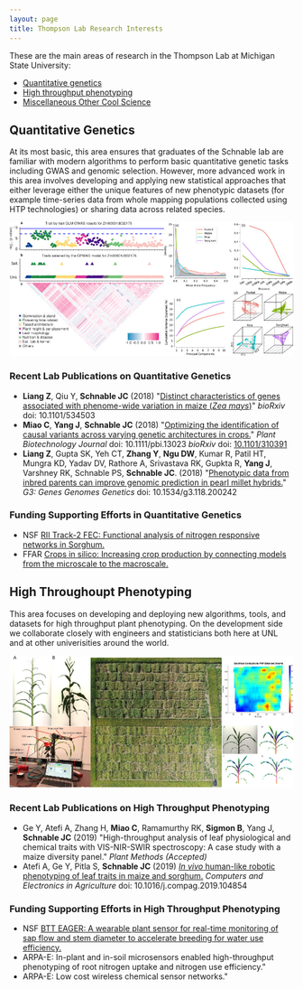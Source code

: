 ```yaml
---
layout: page
title: Thompson Lab Research Interests
---
```


These are the main areas of research in the Thompson Lab at Michigan State University:
<ul>
<li><a href="#QuantGen">Quantitative genetics</a></li>
<li><a href="#Phenotyping">High throughput phenotyping</a></li>
<li><a href="#Orphan">Miscellaneous Other Cool Science</a></li>
</ul>

<a id="QuantGen" />

## Quantitative Genetics


At its most basic, this area ensures that graduates of the Schnable lab are familiar with modern algorithms to perform basic quantitative genetic tasks including GWAS and genomic selection. However, more advanced work in this area involves developing and applying new statistical approaches that either leverage either the unique features of new phenotypic datasets (for example time-series data from whole mapping populations collected using HTP technologies) or sharing data across related species. 

![CompGen](/images/Science_Images/QGMerged.jpg)

### Recent Lab Publications on Quantitative Genetics

* **Liang Z**, Qiu Y, **Schnable JC** (2018) "[Distinct characteristics of genes associated with phenome-wide variation in maize (*Zea mays*)](https://doi.org/10.1101/534503)" *bioRxiv* doi: 10.1101/534503
* **Miao C**, **Yang J**, **Schnable JC** (2018) "[Optimizing the identification of causal variants across varying genetic architectures in crops.](https://doi.org/10.1111/pbi.13023)" *Plant Biotechnology Journal* doi: 10.1111/pbi.13023 <i>bioRxiv</i> doi: [10.1101/310391](https://doi.org/10.1101/310391)
* <b>Liang Z</b>, Gupta SK, Yeh CT, <b>Zhang Y</b>, <b>Ngu DW</b>, Kumar R, Patil HT, Mungra KD, Yadav DV, Rathore A, Srivastava RK, Gupkta R, <b>Yang J</b>, Varshney RK, Schnable PS, <b>Schnable JC</b>. (2018) "[Phenotypic data from inbred parents can improve genomic prediction in pearl millet hybrids.](https://doi.org/10.1534/g3.118.200242)" <i>G3: Genes Genomes Genetics</i> doi: 10.1534/g3.118.200242

### Funding Supporting Efforts in Quantitative Genetics

* NSF [RII Track-2 FEC: Functional analysis of nitrogen responsive networks in Sorghum.](https://www.nsf.gov/awardsearch/showAward?AWD_ID=1826781&HistoricalAwards=false)
* FFAR [Crops in silico: Increasing crop production by connecting models from the microscale to the macroscale.](http://www.ncsa.illinois.edu/news/story/crops_in_silico_project_awarded_5_million)


<a id="Phenotying"></a>

## High Throughoupt  Phenotyping


This area focuses on developing and deploying new algorithms, tools, and datasets for high throughput plant phenotyping. On the development side we collaborate closely with engineers and statisticians both here at UNL and at other univerisities around the world.

![CompGen](/images/Science_Images/HTPMerged.jpg)

### Recent Lab Publications on High Throughput Phenotyping

* Ge Y, Atefi A, Zhang H, **Miao C**, Ramamurthy RK, **Sigmon B**, Yang J, **Schnable JC** (2019) "High-throughput analysis of leaf physiological and chemical traits with VIS-NIR-SWIR spectroscopy: A case study with a maize diversity panel." *Plant Methods* *(Accepted)*
* Atefi A, Ge Y,  Pitla S, **Schnable JC** (2019) [*In vivo* human-like robotic phenotyping of leaf traits in maize and sorghum.](https://doi.org/10.1016/j.compag.2019.104854) *Computers and Electronics in Agriculture* doi: 10.1016/j.compag.2019.104854

### Funding Supporting Efforts in High Throughput Phenotyping

* NSF [BTT EAGER: A wearable plant sensor for real-time monitoring of sap flow and stem diameter to accelerate breeding for water use efficiency.](https://www.nsf.gov/awardsearch/showAward?AWD_ID=1844563) 
* ARPA-E: In-plant and in-soil microsensors enabled high-throughput phenotyping of root nitrogen uptake and nitrogen use efficiency."
* ARPA-E: Low cost wireless chemical sensor networks."
